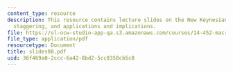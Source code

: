 ```yaml
---
content_type: resource
description: This resource contains lecture slides on the New Keynesian model, price
  staggering, and applications and implications.
file: https://ol-ocw-studio-app-qa.s3.amazonaws.com/courses/14-452-macroeconomic-theory-ii-spring-2007/36f469a02ccc6a428bd25cc8358cb5c8_slides08.pdf
file_type: application/pdf
resourcetype: Document
title: slides08.pdf
uid: 36f469a0-2ccc-6a42-8bd2-5cc8358cb5c8
---
```

